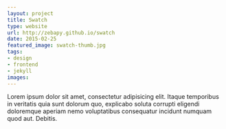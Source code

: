 ```yaml
---
layout: project
title: Swatch
type: website
url: http://zebapy.github.io/swatch
date: 2015-02-25
featured_image: swatch-thumb.jpg
tags:
- design
- frontend
- jekyll
images:
---
```


Lorem ipsum dolor sit amet, consectetur adipisicing elit. Itaque temporibus in veritatis quia sunt dolorum quo, explicabo soluta corrupti eligendi doloremque aperiam nemo voluptatibus consequatur incidunt numquam quod aut. Debitis.